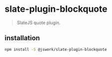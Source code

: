 # slate-plugin-blockquote
> SlateJS quote plugin.


## installation
```bash
npm install -S @jswork/slate-plugin-blockquote
```
